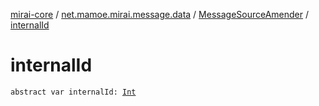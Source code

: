[mirai-core](../../index.md) / [net.mamoe.mirai.message.data](../index.md) / [MessageSourceAmender](index.md) / [internalId](./internal-id.md)

# internalId

`abstract var internalId: `[`Int`](https://kotlinlang.org/api/latest/jvm/stdlib/kotlin/-int/index.html)